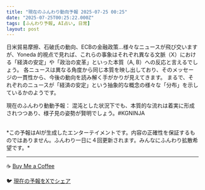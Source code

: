 ```yaml
---
title: "現在のふんわり動向予報 2025-07-25 00:25"
date: "2025-07-25T00:25:22.000Z"
tags: [ふんわり予報, AI占い, 日常]
layout: post
---
```


日米貿易摩擦、石破氏の動向、ECBの金融政策…様々なニュースが飛び交いますが、Yoneda 的視点で見れば、これらの事象はそれぞれ異なる文脈（X）における「経済の安定」や「政治の変革」といった本質（A, B）への反応と言えるでしょう。  各ニュースは異なる角度から同じ本質を映し出しており、そのメッセージの一貫性から、今後の動向を読み解く手がかりが見えてきます。  まるで、それぞれのニュースが「経済の安定」という抽象的な概念の様々な「分布」を示しているかのようです。


現在のふんわり動動予報：
混沌とした状況下でも、本質的な流れは着実に形成されつつあり、様子見の姿勢が賢明でしょう。#KGNINJA

<br>
*この予報はAIが生成したエンターテイメントです。内容の正確性を保証するものではありません。ふんわり一日に４回更新されます。みんなにふんわり拡散希望です。*

---
☕️ [Buy Me a Coffee](https://www.buymeacoffee.com/kgninja)

🐦 [現在の予報をXでシェア](https://twitter.com/intent/tweet?text=%E7%8F%BE%E5%9C%A8%E3%81%AE%E3%81%B5%E3%82%93%E3%82%8F%E3%82%8A%E4%BA%88%E5%A0%B1%3A%20%E3%80%8C%E6%97%A5%E7%B1%B3%E8%B2%BF%E6%98%93%E6%91%A9%E6%93%A6%E3%80%81%E7%9F%B3%E7%A0%B4%E6%B0%8F%E3%81%AE%E5%8B%95%E5%90%91%E3%80%81ECB%E3%81%AE%E9%87%91%E8%9E%8D%E6%94%BF%E7%AD%96%E2%80%A6%E6%A7%98%E3%80%85%E3%81%AA%E3%83%8B%E3%83%A5%E3%83%BC%E3%82%B9%E3%81%8C%E9%A3%9B%E3%81%B3%E4%BA%A4%E3%81%84%E3%81%BE%E3%81%99%E3%81%8C%E3%80%81Yoneda%20%E7%9A%84%E8%A6%96%E7%82%B9%E3%81%A7%E8%A6%8B%E3%82%8C%E3%81%B0%E3%80%81%E3%81%93%E3%82%8C%E3%82%89%E3%81%AE%E4%BA%8B%E8%B1%A1%E3%81%AF%E3%81%9D%E3%82%8C%E3%81%9E%E3%82%8C%E7%95%B0%E3%81%AA%E3%82%8B%E6%96%87%E8%84%88%EF%BC%88X%EF%BC%89%E3%81%AB%E3%81%8A%E3%81%91%E3%82%8B%E3%80%8C%E7%B5%8C%E6%B8%88%E3%81%AE%E5%AE%89%E5%AE%9A%E3%80%8D%E3%82%84%E3%80%8C%E6%94%BF%E6%B2%BB%E3%81%AE%E5%A4%89%E9%9D%A9%E3%80%8D%E3%81%A8%E3%81%84%E3%81%A3%E3%81%9F%E6%9C%AC...%E3%80%8D%23KGNINJA%20%E7%B6%9A%E3%81%8D%E3%81%AF%E3%83%96%E3%83%AD%E3%82%B0%E3%81%A7%EF%BC%81%F0%9F%91%87&url=https%3A%2F%2Fkg-ninja.github.io%2FFunwariyoso%2F)
